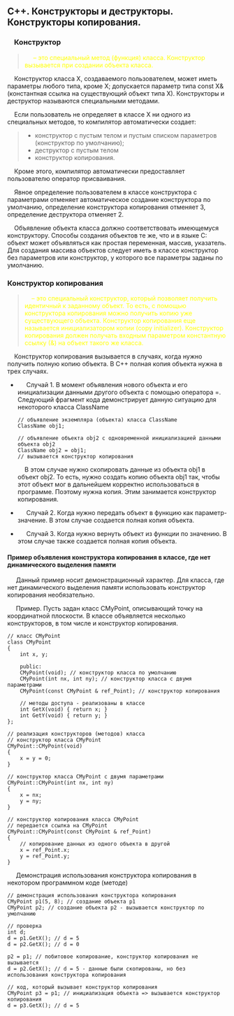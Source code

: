 ## С++. Конструкторы и деструкторы. Конструкторы копирования.
### &nbsp;&nbsp;&nbsp;&nbsp;Конструктор  
>&nbsp;&nbsp;&nbsp;&nbsp;<font color="yellow"> – это специальный метод (функция) класса. Конструктор вызывается при создании объекта класса. </font>

&nbsp;&nbsp;&nbsp;&nbsp;Конструктор класса X, создаваемого пользователем, может иметь параметры любого типа, кроме X; допускается параметр типа const X& (константная ссылка на существующий объект типа X). Конструкторы и деструктор называются специальными методами.

&nbsp;&nbsp;&nbsp;&nbsp;Если пользователь не определяет в классе X ни одного из специальных методов, то компилятор автоматически создает: 
>- конструктор с пустым телом и пустым списком параметров (конструктор по умолчанию); 
>- деструктор с пустым телом
>- конструктор копирования.  

&nbsp;&nbsp;&nbsp;&nbsp;Кроме этого, компилятор автоматически предоставляет пользователю оператор присваивания.  

&nbsp;&nbsp;&nbsp;&nbsp;Явное определение пользователем в классе конструктора с параметрами отменяет автоматическое создание конструктора по умолчанию, определение конструктора копирования отменяет 3, определение деструктора отменяет 2.  

&nbsp;&nbsp;&nbsp;&nbsp;Объявление объекта класса должно соответствовать имеющемуся конструктору. Способы создания объектов те же, что и в языке C: объект может объявляться как простая переменная, массив, указатель. Для создания массива объектов следует иметь в классе конструктор без параметров или конструктор, у которого все параметры заданы по умолчанию.
### Конструктор копирования  
>&nbsp;&nbsp;&nbsp;&nbsp;<font color="yellow">– это специальный конструктор, который позволяет получить идентичный к заданному объект. То есть, с помощью конструктора копирования можно получить копию уже существующего объекта. Конструктор копирования еще называется инициализатором копии (copy initializer). Конструктор копирования должен получать входным параметром константную ссылку (&) на объект такого же класса.</font>  

&nbsp;&nbsp;&nbsp;&nbsp;Конструктор копирования вызывается в случаях, когда нужно получить полную копию объекта. В C++ полная копия объекта нужна в трех случаях.

+ &nbsp;&nbsp;&nbsp;&nbsp; Случай 1. В момент объявления нового объекта и его инициализации данными другого объекта с помощью оператора =. Следующий фрагмент кода демонстрирует данную ситуацию для некоторого класса ClassName
    ```
    // объявление экземпляра (объекта) класса ClassName
    ClassName obj1;
    
    // объявление объекта obj2 с одновременной инициализацией данными объекта obj2
    ClassName obj2 = obj1;  
    // вызывается конструктор копирования
    ```
    &nbsp;&nbsp;&nbsp;&nbsp;В этом случае нужно скопировать данные из объекта obj1 в объект obj2. То есть, нужно создать копию объекта obj1 так, чтобы этот объект мог в дальнейшем корректно использоваться в программе. Поэтому нужна копия. Этим занимается конструктор копирования.

+ &nbsp;&nbsp;&nbsp;&nbsp; Случай 2. Когда нужно передать объект в функцию как параметр-значение. В этом случае создается полная копия объекта.

+ &nbsp;&nbsp;&nbsp;&nbsp; Случай 3. Когда нужно вернуть объект из функции по значению. В этом случае также создается полная копия объекта. 

#### Пример объявления конструктора копирования в классе, где нет динамического выделения памяти  
&nbsp;&nbsp;&nbsp;&nbsp; Данный пример носит демонстрационный характер. Для класса, где нет динамического выделения памяти использовать конструктор копирования необязательно.

&nbsp;&nbsp;&nbsp;&nbsp; Пример. Пусть задан класс CMyPoint, описывающий точку на координатной плоскости. В классе объявляется несколько конструкторов, в том числе и конструктор копирования.
```
// класс CMyPoint
class CMyPoint
{
    int x, y;

    public:
    CMyPoint(void); // конструктор класса по умолчанию
    CMyPoint(int nx, int ny); // конструктор класса с двумя параметрами
    CMyPoint(const CMyPoint & ref_Point); // конструктор копирования

    // методы доступа - реализованы в классе
    int GetX(void) { return x; }
    int GetY(void) { return y; }
};

// реализация конструкторов (методов) класса
// конструктор класса CMyPoint
CMyPoint::CMyPoint(void)
{
    x = y = 0;
}

// конструктор класса CMyPoint с двумя параметрами
CMyPoint::CMyPoint(int nx, int ny)
{
    x = nx;
    y = ny;
}

// конструктор копирования класса CMyPoint
// передается ссылка на CMyPoint
CMyPoint::CMyPoint(const CMyPoint & ref_Point)
{
    // копирование данных из одного объекта в другой
    x = ref_Point.x;
    y = ref_Point.y;
}
```
&nbsp;&nbsp;&nbsp;&nbsp; Демонстрация использования конструктора копирования в некотором программном коде (методе)
```
// демонстрация использования конструктора копирования
CMyPoint p1(5, 8); // создание объекта p1
CMyPoint p2; // создание объекта p2 - вызывается конструктор по умолчанию

// проверка
int d;
d = p1.GetX(); // d = 5
d = p2.GetX(); // d = 0

p2 = p1; // побитовое копирование, конструктор копирования не вызывается
d = p2.GetX(); // d = 5 - данные были скопированы, но без использования конструктора копирования

// код, который вызывает конструктор копирования
CMyPoint p3 = p1; // инициализация объекта => вызывается конструктор копирования
d = p3.GetX(); // d = 5
```